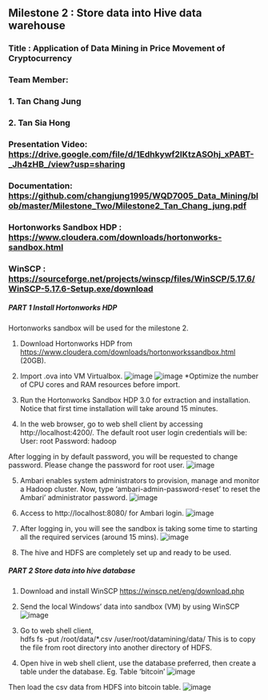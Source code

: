 ## Milestone 2 : Store data into Hive data warehouse

### Title : Application of Data Mining in Price Movement of Cryptocurrency

### Team Member: 
### 1. Tan Chang Jung
### 2. Tan Sia Hong

### Presentation Video: https://drive.google.com/file/d/1Edhkywf2lKtzASOhj_xPABT-_Jh4zHB_/view?usp=sharing

### Documentation: https://github.com/changjung1995/WQD7005_Data_Mining/blob/master/Milestone_Two/Milestone2_Tan_Chang_jung.pdf

### Hortonworks Sandbox HDP : https://www.cloudera.com/downloads/hortonworks-sandbox.html

### WinSCP : https://sourceforge.net/projects/winscp/files/WinSCP/5.17.6/WinSCP-5.17.6-Setup.exe/download


##### PART 1 Install Hortonworks HDP
Hortonworks sandbox will be used for the milestone 2. 

1. Download Hortonworks HDP from https://www.cloudera.com/downloads/hortonworkssandbox.html (20GB). 

2. Import .ova into VM Virtualbox. 
![image](https://user-images.githubusercontent.com/55917583/85194976-6d669500-b301-11ea-9025-060fe017ef14.png)
![image](https://user-images.githubusercontent.com/55917583/85194989-7fe0ce80-b301-11ea-920a-8c30d4833318.png)
*Optimize the number of CPU cores and RAM resources before import. 

3. Run the Hortonworks Sandbox HDP 3.0 for extraction and installation. Notice that first time installation will take around 15 minutes. 

4. In the web browser, go to web shell client by accessing http://localhost:4200/. The default root user login credentials will be: 
User: root 
Password: hadoop 

After logging in by default password, you will be requested to change password. Please change the password for root user.
![image](https://user-images.githubusercontent.com/55917583/85195016-ab63b900-b301-11ea-8e93-88943c172f97.png)

5. Ambari enables system administrators to provision, manage and monitor a Hadoop cluster. Now, type ‘ambari-admin-password-reset’ to reset the Ambari’ administrator password.
![image](https://user-images.githubusercontent.com/55917583/85195035-d64e0d00-b301-11ea-91c7-4499e3c5820c.png)

6. Access to http://localhost:8080/ for Ambari login.
![image](https://user-images.githubusercontent.com/55917583/85195047-ec5bcd80-b301-11ea-94b2-1ba89bea90c3.png)

7. After logging in, you will see the sandbox is taking some time to starting all the required services (around 15 mins). 
![image](https://user-images.githubusercontent.com/55917583/85195056-fd0c4380-b301-11ea-9f3b-c989c196b854.png)

8. The hive and HDFS are completely set up and ready to be used.

##### PART 2 Store data into hive database
1. Download and install WinSCP 
https://winscp.net/eng/download.php 

2. Send the local Windows’ data into sandbox (VM) by using WinSCP
![image](https://user-images.githubusercontent.com/55917583/85195072-1ad9a880-b302-11ea-9446-2cf4e75783b6.png)

3. Go to web shell client,  
hdfs fs -put /root/data/*.csv /user/root/datamining/data/ 
This is to copy the file from root directory into another directory of HDFS. 

4. Open hive in web shell client, use the database preferred, then create a table under the database. 
Eg. Table ‘bitcoin’
![image](https://user-images.githubusercontent.com/55917583/85195094-4066b200-b302-11ea-935e-cfbbcd16b698.png)

Then load the csv data from HDFS into bitcoin table. 
![image](https://user-images.githubusercontent.com/55917583/85195104-53798200-b302-11ea-87fd-4bad71405f75.png)
